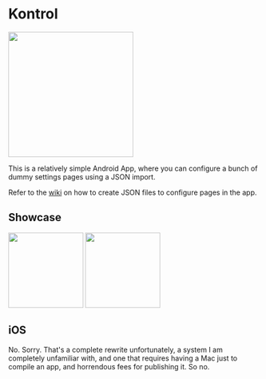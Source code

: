 # Kontrol

<p align="start">
    <a href="https://play.google.com/store/apps/details?id=de.theaninova.kontrol" target="_blank" rel="noopener">
        <img src="https://cdn.rawgit.com/steverichey/google-play-badge-svg/master/img/en_get.svg" width="250px">
    </a>
</p>

This is a relatively simple Android App, where you can configure a bunch of dummy settings pages using a JSON import.

Refer to the [wiki](https://github.com/Theaninova/Kontrol/wiki/JSON-Schema) on how to create JSON files to configure pages in the app.

## Showcase

<p align="left">
  <img src="https://lh3.googleusercontent.com/zBaASvdO1fCQJDpkEdsBAj_ll_3pyxvX3RCCfjolYAl3SlYt9T9_2Twk5ie7DnJWAg" width="150">
  <img src="https://lh3.googleusercontent.com/A0oOtUuOfYaOJSTrx57BcYD8Klm3r2G819-KfvK5RwTj4rN46edQZdBnbwNjtKruaRjI" width="150">
</p>

## iOS

No. Sorry. That's a complete rewrite unfortunately, a system I am completely unfamiliar with, and one that requires having a Mac just to compile an app, and horrendous fees for publishing it. So no.
